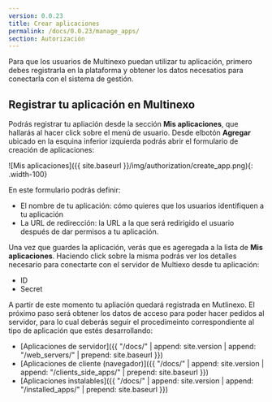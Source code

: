 ```yaml
---
version: 0.0.23
title: Crear aplicaciones
permalink: /docs/0.0.23/manage_apps/
section: Autorización
---
```


Para que los usuarios de Multinexo puedan utilizar tu aplicación, primero debes registrarla en la plataforma y obtener
los datos necesatios para conectarla con el sistema de gestión.

## Registrar tu aplicación en Multinexo

Podrás registrar tu apliación desde la sección **Mis aplicaciones**, que hallarás al hacer click sobre el menú de
usuario. Desde elbotón **Agregar** ubicado en la esquina inferior izquierda podrás abrir el formulario de creación de
aplicaciones: 

![Mis aplicaciones]({{ site.baseurl }}/img/authorization/create_app.png){: .width-100}

En este formulario podrás definir:

- El nombre de tu aplicación: cómo quieres que los usuarios identifiquen a tu aplicación
- La URL de redirección: la URL a la que será redirigido el usuario después de dar permisos a tu aplicación.

Una vez que guardes la aplicación, verás que es ageregada a la lista de **Mis aplicaciones**. Haciendo click sobre la
misma podrás ver los detalles necesario para conectarte con el servidor de Multiexo desde tu aplicación:

- ID
- Secret

A partir de este momento tu apliación quedará registrada en Mutlinexo. El próximo paso será obtener los datos de acceso
para poder hacer pedidos al servidor, para lo cual deberás seguir el procedimeinto correspondiente al tipo de aplicación
que estés desarrollando:

- [Aplicaciones de servidor]({{ "/docs/" | append: site.version | append: "/web_servers/" | prepend: site.baseurl }})
- [Aplicaciones de cliente (navegador)]({{ "/docs/" | append: site.version | append: "/clients_side_apps/" | prepend: site.baseurl }})
- [Aplicaciones instalables]({{ "/docs/" | append: site.version | append: "/installed_apps/" | prepend: site.baseurl }})
